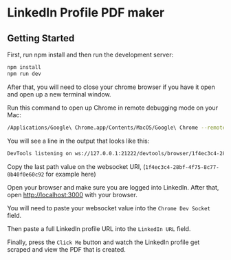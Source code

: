 # LinkedIn Profile PDF maker
## Getting Started

First, run npm install and then run the development server:

```bash
npm install
npm run dev
```

After that, you will need to close your chrome browser if you have it open and open up a new terminal window.

Run this command to open up Chrome in remote debugging mode on your Mac:

```bash
/Applications/Google\ Chrome.app/Contents/MacOS/Google\ Chrome --remote-debugging-port=21222
```

You will see a line in the output that looks like this:

```bash
DevTools listening on ws://127.0.0.1:21222/devtools/browser/1f4ec3c4-28bf-4f75-8c77-0b40f0e60c92
```

Copy the last path value on the websocket URI, (`1f4ec3c4-28bf-4f75-8c77-0b40f0e60c92` for example here)

Open your browser and make sure you are logged into LinkedIn. After that, open [http://localhost:3000](http://localhost:3000) with your browser.

You will need to paste your websocket value into the `Chrome Dev Socket` field.

Then paste a full LinkedIn profile URL into the `LinkedIn URL` field.

Finally, press the `Click Me` button and watch the LinkedIn profile get scraped and view the PDF that is created.
